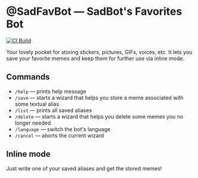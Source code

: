 @SadFavBot — SadBot's Favorites Bot
===================================

[![CI Build](https://github.com/kozalosev/SadFavBot/actions/workflows/ci-build.yml/badge.svg?branch=main&event=push)](https://github.com/kozalosev/SadFavBot/actions/workflows/ci-build.yml)

Your lovely pocket for storing stickers, pictures, GIFs, voices, etc. It lets you save your favorite memes and keep
them for further use via inline mode.

Commands
--------

* `/help` — prints help message
* `/save` — starts a wizard that helps you store a meme associated with some textual alias
* `/list` — prints all saved aliases
* `/delete` — starts a wizard that helps you delete some memes you no longer needed
* `/language` — switch the bot's language
* `/cancel` — aborts the current wizard

Inline mode
-----------

Just write one of your saved aliases and get the stored memes!
